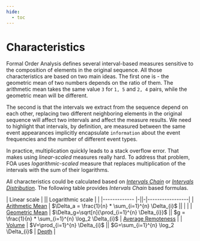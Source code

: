 ```yaml
---
hide:
  - toc
---
```

# Characteristics

Formal Order Analysis defines several interval-based measures sensitive to the composition of elements in the original sequence.
All those characteristics are based on two main ideas.
The first one is - the geometric mean of two numbers depends on the ratio of them.
The arithmetic mean takes the same value `3` for `1, 5` and `2, 4` pairs, while the geometric mean will be different.

The second is that the intervals we extract from the sequence depend on each other,
replacing two different neighboring elements in the original sequence will affect two intervals and affect the measure results.
We need to highlight that intervals, by definition, are measured between the same event appearances
implicitly encapsulate `information` about the event frequencies and the number of different event types.

In practice, multiplication quickly leads to a stack overflow error. That makes using _linear-scaled_ measures really hard.
To address that problem, FOA uses _logarithmic-scaled_ measure that replaces multiplication of the intervals with the sum of their logarithms.

All characteristics could be calculated based on [_Intervals Chain_](../intervals_chain/index.md) or [_Intervals Distribution_](../intervals_distribution/index.md).
The following table provides _Intervals Chain_ based formulas.

| Linear scale | || Logarithmic scale | |
|------------- |-||-|-----------------|
| [Arithmetic Mean](arithmetic_mean.md) | $\Delta_a = \frac{1}{n} * \sum_{i=1}^{n} \Delta_{i}$ || | |
| [Geometric Mean](geometric_mean.md) | $\Delta_g=\sqrt[n]{\prod_{i=1}^{n} \Delta_{i}}$ || $g = \frac{1}{n} * \sum_{i=1}^{n} \log_2 \Delta_{i}$ | [Average Remoteness](average_remoteness.md) |
| [Volume](volume.md) | $V=\prod_{i=1}^{n} \Delta_{i}$ || $G=\sum_{i=1}^{n} \log_2 \Delta_{i}$ | [Depth](depth.md) |
